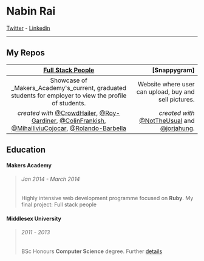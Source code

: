 Nabin Rai
===

[Twitter] - [Linkedin]
***

My Repos 
---

| [Full Stack People]	 	 |[Snappygram]		 |
|:---------------------------:	 |----------------------:|
|Showcase of _Makers_Academy's_current, graduated students for employer to view the profile of students.|Website where user can upload, buy and sell pictures.|
|_created with_ [@CrowdHailer], [@Roy-Gardiner], [@ColinFrankish], [@MihailiviuCojocar], [@Rolando-Barbella]|_created with_ [@NotTheUsual] and [@jorjahung].|


Education
---

#### Makers Academy
>###### Jan 2014 - March 2014
>Highly intensive web development programme focused on **Ruby**. 
>My final project: Full stack people

#### Middlesex University
>###### 2011 - 2013
>BSc Honours **Computer Science** degree. Further [details]




[Twitter]: https://twitter.com/nabinrai369
[Linkedin]: http://www.linkedin.com/profile/view?id=235773751&trk=nav_responsive_tab_profile
[details]: http://www.mdx.ac.uk/courses/undergraduate/computing_it/computer_science_bsc.aspx
[Full Stack People]: 
[Snappygram]: 
[@CrowdHailer]: https://github.com/CrowdHailer
[@Roy-Gardiner]: https://github.com/Roy-Gardiner
[@ColinFrankish]: https://github.com/ColinFrankish
[@MihaiLiviuCojocar]: https://github.com/MihaiLiviuCojocar
[@Rolando-Barbella]: https://github.com/Rolando-Barbella
[@NotTheUsual]: https://github.com/NotTheUsual
[@jorjahung]: https://github.com/jorjahung
